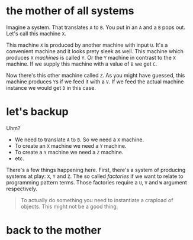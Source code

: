 # the mother of all systems
Imagine a system. That translates `A` to `B`. You put in an `A` and a `B` pops out. Let's call this machine `X`.

This machine `X` is produced by another machine with input `U`. It's a convenient machine and it looks prety sleek as well. This machine which produces `X` *machines* is called `Y`. Or the `Y` machine in contrast to the `X` machine. If we supply this machine with a value of `B` we get `C`.

Now there's this other machine called `Z`. As you might have guessed, this machine produces `Y`s if we feed it with a `V`. If we feed the actual machine instance we would get `D` in this case.

# let's backup
Uhm?

* We need to translate `A` to `B`. So we need a `X` machine.
* To create an `X` machine we need a `Y` machine.
* To create a `Y` machine we need a `Z` machine.
* etc.

There's a few things happening here. First, there's a system of producing systems at play: `X`, `Y` and `Z`. The so called *factories* if we want to relate to programming pattern terms. Those factories require a `U`, `V` and `W` argument respectively.

> To actually do something you need to instantiate a crapload of objects. This might not be a good thing.

# back to the mother
